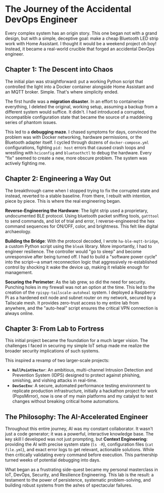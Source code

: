 # The Journey of the Accidental DevOps Engineer

Every complex system has an origin story. This one began not with a grand design, but with a simple, deceptive goal: make a cheap Bluetooth LED strip work with Home Assistant. I thought it would be a weekend project oh boy! Instead, it became a real-world crucible that forged an accidental DevOps engineer.

## Chapter 1: The Descent into Chaos

The initial plan was straightforward: put a working Python script that controlled the light into a Docker container alongside Home Assistant and an MQTT broker. Simple. That's where simplicity ended.

The first hurdle was a **migration disaster**. In an effort to containerize everything, I deleted the original, working setup, assuming a backup from a different system would suffice. It didn't. I had introduced a corrupted, incompatible configuration state that became the source of a maddening series of phantom issues.

This led to a **debugging maze**. I chased symptoms for days, convinced the problem was with Docker networking, hardware permissions, or the Bluetooth adapter itself. I cycled through dozens of `docker-compose.yml` configurations, fighting `pid: host` errors that caused crash loops and wrestling with `hciconfig` and `bluetoothctl` to debug the hardware. Every "fix" seemed to create a new, more obscure problem. The system was actively fighting me.

## Chapter 2: Engineering a Way Out

The breakthrough came when I stopped trying to fix the corrupted state and instead, reverted to a stable baseline. From there, I rebuilt with intention, piece by piece. This is where the real engineering began.

**Reverse-Engineering the Hardware**: The light strip used a proprietary, undocumented BLE protocol. Using bluetooth packet sniffing tools, `gatttool` to send commands, and lot of trial and error, I reverse-engineered the hex command sequences for ON/OFF, color, and brightness. This felt like digital archaeology.

**Building the Bridge**: With the protocol decoded, I wrote `ha-ble-mqtt-bridge`, a custom Python script using the `bleak` library. More importantly, I had to engineer resilience. The controller would "go to sleep" and become unresponsive after being turned off. I had to build a "software power cycle" into the script—a smart reconnection logic that aggressively re-established control by shocking it wake the device up, making it reliable enough for management.

**Securing the Perimeter**: As the lab grew, so did the need for security. Punching holes in my firewall was not an option at the time. This led to the creation of the `rpispy-tailscale-autoheal` system. I deployed a Raspberry Pi as a hardened exit node and subnet router on my network, secured by a Tailscale mesh. It provides zero-trust access to my entire lab from anywhere, and the "auto-heal" script ensures the critical VPN connection is always online.

## Chapter 3: From Lab to Fortress

This initial project became the foundation for a much larger vision. The challenges I faced in securing my simple IoT setup made me realize the broader security implications of such systems.

This inspired a revamp of two larger-scale projects:
* **`NullPointVector`**: An ambitious, multi-channel Intrusion Detection and Prevention System (IDPS) designed to protect against phishing, smishing, and vishing attacks in real-time.
* **`DevSecEnv`**: A secure, automated performance testing environment to replicate production infrastructure, initially a hackathon project for work (PopsMirror), now is one of my main platforms and my catalyst to test changes without breaking critical home automations.

## The Philosophy: The AI-Accelerated Engineer

Throughout this entire journey, AI was my constant collaborator. It wasn't just a code generator; it was a powerful, interactive knowledge base. The key skill I developed was not just prompting, but **Context Engineering**: providing the AI with precise system state (`ls -R`), configuration files (`cat file.yml`), and exact error logs to get relevant, actionable solutions. While then critically validating every command before execution. This partnership turned weeks of potential debugging into days.

What began as a frustrating side-quest became my personal masterclass in IoT, DevOps, Security, and Resilience Engineering. This lab is the result: a testament to the power of persistence, systematic problem-solving, and building robust systems from the ashes of spectacular failures.
